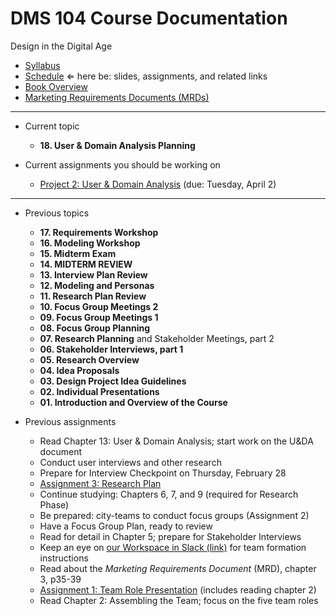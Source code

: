 # DMS 104 Course Documentation
Design in the Digital Age

- [Syllabus](syllabus.md)
- [Schedule](schedule.md)  &lArr; here be: slides, assignments, and related links
- [Book Overview](book-overview.md)
- [Marketing Requirements Documents (MRDs)](marketing-requirements-documents/readme.md)

<hr>

- Current topic

  - **18. User & Domain Analysis Planning**
- Current assignments you should be working on

  - [Project 2: User & Domain Analysis](project02-u&da/instructions.md) (due: Tuesday, April 2)

<hr>

- Previous topics

  - **17. Requirements Workshop**
  - **16. Modeling Workshop**
  - **15. Midterm Exam**
  - **14. MIDTERM REVIEW**
  - **13. Interview Plan Review**
  - **12. Modeling and Personas**
  - **11. Research Plan Review**
  - **10. Focus Group Meetings 2**
  - **09. Focus Group Meetings 1**
  - **08. Focus Group Planning**
  - **07. Research Planning** and Stakeholder Meetings, part 2
  - **06. Stakeholder Interviews, part 1**
  - **05. Research Overview**
  - **04. Idea Proposals**
  - **03. Design Project Idea Guidelines**
  - **02. Individual Presentations**
  - **01. Introduction and Overview of the Course**
- Previous assignments

  - Read Chapter 13: User & Domain Analysis; start work on the U&DA document
  - Conduct user interviews and other research
  - Prepare for Interview Checkpoint on Thursday, February 28
  - [Assignment 3: Research Plan](assignment03-research-plan/instructions.md) 
  - Continue studying: Chapters 6, 7, and 9 (required for Research Phase)
  - Be prepared: city-teams to conduct focus groups (Assignment 2)
  - Have a Focus Group Plan, ready to review 
  - Read for detail in Chapter 5; prepare for Stakeholder Interviews 
  - Keep an eye on [our Workspace in Slack (link)](https://dms104.slack.com) for team formation instructions
  - Read about the *Marketing Requirements Document* (MRD), chapter 3, p35-39
  - [Assignment 1: Team Role Presentation](assignment01-team-role-presentation/instructions.md) (includes reading chapter 2)
  - Read Chapter 2: Assembling the Team; focus on the five team roles
